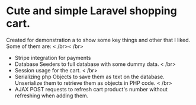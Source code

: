 # Cute and simple Laravel shopping cart.

Created for demonstration a to show some key things and other that I liked. Some of them are:
< /br>< /br>
- Stripe integration for payments </br>
- Database Seeders to full database with some dummy data. < /br>
- Session usage for the cart. < /br>
- Serializing php Objects to save them as text on the database. Unserialize them to retrieve them as objects in PHP code. < /br>
- AJAX POST requests to refresh cart product's number without refreshing when adding them.

